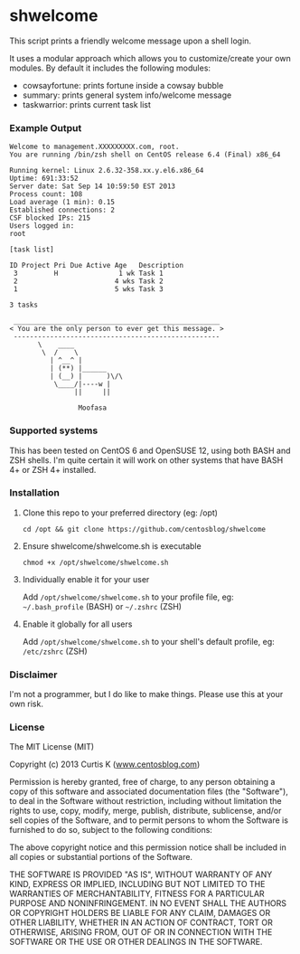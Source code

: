 shwelcome
============

This script prints a friendly welcome message upon a shell login.

It uses a modular approach which allows you to customize/create your own modules. By default it includes the following modules:

* cowsayfortune: prints fortune inside a cowsay bubble
* summary: prints general system info/welcome message
* taskwarrior: prints current task list

### Example Output
    
    Welcome to management.XXXXXXXXX.com, root.
    You are running /bin/zsh shell on CentOS release 6.4 (Final) x86_64
    
    Running kernel: Linux 2.6.32-358.xx.y.el6.x86_64
    Uptime: 691:33:52
    Server date: Sat Sep 14 10:59:50 EST 2013
    Process count: 108
    Load average (1 min): 0.15
    Established connections: 2
    CSF blocked IPs: 215
    Users logged in:
    root
    
    [task list]
    
    ID Project Pri Due Active Age   Description
     3         H               1 wk Task 1
     2                        4 wks Task 2
     1                        5 wks Task 3

    3 tasks

     ___________________________________________________
    < You are the only person to ever get this message. >
     ---------------------------------------------------
           \    ____
            \  /    \
              | ^__^ |
              | (**) |______
              | (__) |      )\/\
               \____/|----w |
                    ||     ||
    
                     Moofasa


### Supported systems

This has been tested on CentOS 6 and OpenSUSE 12, using both BASH and ZSH shells. I'm quite certain it will work on other systems that have BASH 4+ or ZSH 4+ installed.


### Installation

1. Clone this repo to your preferred directory (eg: /opt)

    `cd /opt && git clone https://github.com/centosblog/shwelcome`

2. Ensure shwelcome/shwelcome.sh is executable

    `chmod +x /opt/shwelcome/shwelcome.sh`

3. Individually enable it for your user

    Add `/opt/shwelcome/shwelcome.sh` to your profile file, eg: `~/.bash_profile` (BASH) or `~/.zshrc` (ZSH)

4. Enable it globally for all users

    Add `/opt/shwelcome/shwelcome.sh` to your shell's default profile, eg: `/etc/zshrc` (ZSH)


### Disclaimer

I'm not a programmer, but I do like to make things. Please use this at your own risk.


### License

The MIT License (MIT)

Copyright (c) 2013 Curtis K (www.centosblog.com)

Permission is hereby granted, free of charge, to any person obtaining a copy
of this software and associated documentation files (the "Software"), to deal
in the Software without restriction, including without limitation the rights
to use, copy, modify, merge, publish, distribute, sublicense, and/or sell
copies of the Software, and to permit persons to whom the Software is
furnished to do so, subject to the following conditions:

The above copyright notice and this permission notice shall be included in
all copies or substantial portions of the Software.

THE SOFTWARE IS PROVIDED "AS IS", WITHOUT WARRANTY OF ANY KIND, EXPRESS OR
IMPLIED, INCLUDING BUT NOT LIMITED TO THE WARRANTIES OF MERCHANTABILITY,
FITNESS FOR A PARTICULAR PURPOSE AND NONINFRINGEMENT. IN NO EVENT SHALL THE
AUTHORS OR COPYRIGHT HOLDERS BE LIABLE FOR ANY CLAIM, DAMAGES OR OTHER
LIABILITY, WHETHER IN AN ACTION OF CONTRACT, TORT OR OTHERWISE, ARISING FROM,
OUT OF OR IN CONNECTION WITH THE SOFTWARE OR THE USE OR OTHER DEALINGS IN
THE SOFTWARE.
